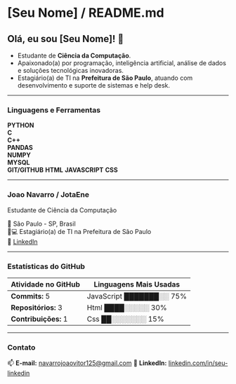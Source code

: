 # [Seu Nome] / README.md

## Olá, eu sou [Seu Nome]! 👋

- Estudante de **Ciência da Computação**.
- Apaixonado(a) por programação, inteligência artificial, análise de dados e soluções tecnológicas inovadoras.
- Estagiário(a) de TI na **Prefeitura de São Paulo**, atuando com desenvolvimento e suporte de sistemas e help desk.

---

### Linguagens e Ferramentas

**PYTHON**   
**C**  
**C++**    
**PANDAS**  
**NUMPY**  
**MYSQL**   
**GIT/GITHUB**
**HTML**
**JAVASCRIPT**
**CSS**

---

### Joao Navarro / JotaEne

Estudante de Ciência da Computação 

📍 São Paulo - SP, Brasil  
👨💻 Estagiário(a) de TI na Prefeitura de São Paulo  
🔗 [LinkedIn](www.linkedin.com/in/joão-navarro)  

---

### Estatísticas do GitHub

| Atividade no GitHub       | Linguagens Mais Usadas       |
|---------------------------|------------------------------|
| **Commits:** 5            | JavaScript   ███████░░ 75%   |
| **Repositórios:** 3       | Html         ████░░░░░ 30%   |
| **Contribuições:** 1      | Css          ██░░░░░░░ 15%   |

---

### Contato

📫 **E-mail:** navarrojoaovitor125@gmail.com 
💼 **LinkedIn:** [linkedin.com/in/seu-linkedin](www.linkedin.com/in/joão-navarro)  
